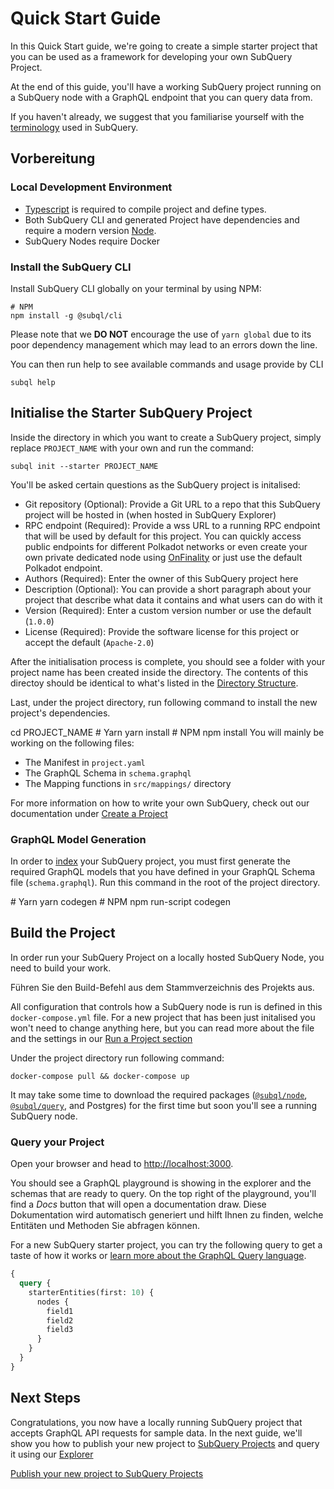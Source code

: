 # Quick Start Guide

In this Quick Start guide, we're going to create a simple starter project that you can be used as a framework for developing your own SubQuery Project.

At the end of this guide, you'll have a working SubQuery project running on a SubQuery node with a GraphQL endpoint that you can query data from.

If you haven't already, we suggest that you familiarise yourself with the [terminology](../#terminology) used in SubQuery.

## Vorbereitung

### Local Development Environment

- [Typescript](https://www.typescriptlang.org/) is required to compile project and define types.
- Both SubQuery CLI and generated Project have dependencies and require a modern version [Node](https://nodejs.org/en/).
- SubQuery Nodes require Docker

### Install the SubQuery CLI

Install SubQuery CLI globally on your terminal by using NPM:

```shell
# NPM
npm install -g @subql/cli
```

Please note that we **DO NOT** encourage the use of `yarn global` due to its poor dependency management which may lead to an errors down the line.

You can then run help to see available commands and usage provide by CLI

```shell
subql help
```

## Initialise the Starter SubQuery Project

Inside the directory in which you want to create a SubQuery project, simply replace `PROJECT_NAME` with your own and run the command:

```shell
subql init --starter PROJECT_NAME
```

You'll be asked certain questions as the SubQuery project is initalised:

- Git repository (Optional): Provide a Git URL to a repo that this SubQuery project will be hosted in (when hosted in SubQuery Explorer)
- RPC endpoint (Required): Provide a wss URL to a running RPC endpoint that will be used by default for this project. You can quickly access public endpoints for different Polkadot networks or even create your own private dedicated node using [OnFinality](https://app.onfinality.io) or just use the default Polkadot endpoint.
- Authors (Required): Enter the owner of this SubQuery project here
- Description (Optional): You can provide a short paragraph about your project that describe what data it contains and what users can do with it
- Version (Required): Enter a custom version number or use the default (`1.0.0`)
- License (Required): Provide the software license for this project or accept the default (`Apache-2.0`)

After the initialisation process is complete, you should see a folder with your project name has been created inside the directory. The contents of this directoy should be identical to what's listed in the [Directory Structure](../create/introduction.md#directory-structure).

Last, under the project directory, run following command to install the new project's dependencies.

<CodeGroup> cd PROJECT_NAME # Yarn yarn install # NPM npm install You will mainly be working on the following files:

- The Manifest in `project.yaml`
- The GraphQL Schema in `schema.graphql`
- The Mapping functions in `src/mappings/` directory

For more information on how to write your own SubQuery, check out our documentation under [Create a Project](../create/introduction.md)

### GraphQL Model Generation

In order to [index](../run/run.md) your SubQuery project, you must first generate the required GraphQL models that you have defined in your GraphQL Schema file (`schema.graphql`). Run this command in the root of the project directory.

<CodeGroup> # Yarn yarn codegen # NPM npm run-script codegen

## Build the Project

In order run your SubQuery Project on a locally hosted SubQuery Node, you need to build your work.

Führen Sie den Build-Befehl aus dem Stammverzeichnis des Projekts aus.

<CodeGroup> All configuration that controls how a SubQuery node is run is defined in this `docker-compose.yml` file. For a new project that has been just initalised you won't need to change anything here, but you can read more about the file and the settings in our [Run a Project section](../run/run.md)

Under the project directory run following command:

```shell
docker-compose pull && docker-compose up
```

It may take some time to download the required packages ([`@subql/node`](https://www.npmjs.com/package/@subql/node), [`@subql/query`](https://www.npmjs.com/package/@subql/query), and Postgres) for the first time but soon you'll see a running SubQuery node.

### Query your Project

Open your browser and head to [http://localhost:3000](http://localhost:3000).

You should see a GraphQL playground is showing in the explorer and the schemas that are ready to query. On the top right of the playground, you'll find a _Docs_ button that will open a documentation draw. Diese Dokumentation wird automatisch generiert und hilft Ihnen zu finden, welche Entitäten und Methoden Sie abfragen können.

For a new SubQuery starter project, you can try the following query to get a taste of how it works or [learn more about the GraphQL Query language](../query/graphql.md).

```graphql
{
  query {
    starterEntities(first: 10) {
      nodes {
        field1
        field2
        field3
      }
    }
  }
}
```

## Next Steps

Congratulations, you now have a locally running SubQuery project that accepts GraphQL API requests for sample data. In the next guide, we'll show you how to publish your new project to [SubQuery Projects](https://project.subquery.network) and query it using our [Explorer](https://explorer.subquery.network)

[Publish your new project to SubQuery Projects](../publish/publish.md)
